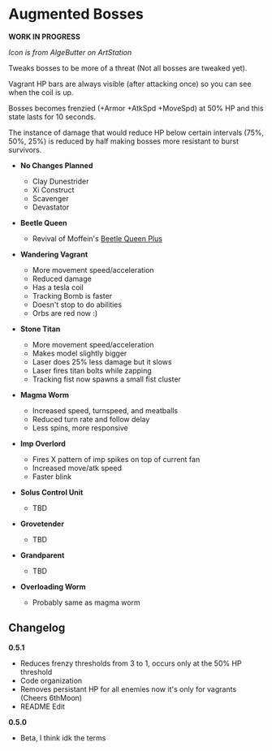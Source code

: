 # Augmented Bosses

**WORK IN PROGRESS**

*Icon is from AlgeButter on ArtStation*

Tweaks bosses to be more of a threat (Not all bosses are tweaked yet). 

Vagrant HP bars are always visible (after attacking once) so you can see when the coil is up. 

Bosses becomes frenzied (+Armor +AtkSpd +MoveSpd) at 50% HP and this state lasts for 10 seconds.

The instance of damage that would reduce HP below certain intervals (75%, 50%, 25%) is reduced by half making bosses more resistant to burst survivors. 

- **No Changes Planned**
  - Clay Dunestrider
  - Xi Construct
  - Scavenger
  - Devastator

- **Beetle Queen**
  - Revival of Moffein's [Beetle Queen Plus](https://thunderstore.io/package/Moffein/Beetle_Queen_Plus/)

- **Wandering Vagrant**
  - More movement speed/acceleration
  - Reduced damage
  - Has a tesla coil
  - Tracking Bomb is faster
  - Doesn't stop to do abilities
  - Orbs are red now :)
  
- **Stone Titan**
  - More movement speed/acceleration
  - Makes model slightly bigger
  - Laser does 25% less damage but it slows
  - Laser fires titan bolts while zapping
  - Tracking fist now spawns a small fist cluster

- **Magma Worm**
  - Increased speed, turnspeed, and meatballs
  - Reduced turn rate and follow delay
  - Less spins, more responsive

- **Imp Overlord**
  - Fires X pattern of imp spikes on top of current fan
  - Increased move/atk speed
  - Faster blink

- **Solus Control Unit**
  - TBD

- **Grovetender**
  - TBD

- **Grandparent**
  - TBD

- **Overloading Worm**
  - Probably same as magma worm

## Changelog

**0.5.1**

- Reduces frenzy thresholds from 3 to 1, occurs only at the 50% HP threshold
- Code organization
- Removes persistant HP for all enemies now it's only for vagrants (Cheers 6thMoon)
- README Edit

**0.5.0**

- Beta, I think idk the terms
